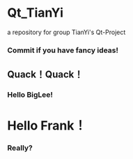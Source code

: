 # Qt_TianYi
a repository for group TianYi's Qt-Project
### Commit if you have fancy ideas!
## Quack！Quack！
### Hello BigLee!
# Hello Frank！
### Really?
